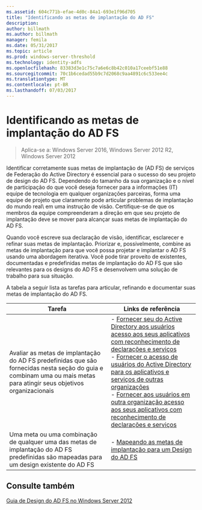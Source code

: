 ```yaml
---
ms.assetid: 604c771b-efae-4d0c-84a1-693e1f96d705
title: "Identificando as metas de implantação do AD FS"
description: 
author: billmath
ms.author: billmath
manager: femila
ms.date: 05/31/2017
ms.topic: article
ms.prod: windows-server-threshold
ms.technology: identity-adfs
ms.openlocfilehash: 83383d3e1c75c7a6e6c8b42c010a17ceebf51e88
ms.sourcegitcommit: 70c1b6cedad55b9c7d2068c9aa4891c6c533ee4c
ms.translationtype: MT
ms.contentlocale: pt-BR
ms.lasthandoff: 07/03/2017
---
```

# <a name="identifying-your-ad-fs-deployment-goals"></a>Identificando as metas de implantação do AD FS

>Aplica-se a: Windows Server 2016, Windows Server 2012 R2, Windows Server 2012

Identificar corretamente suas metas de implantação de \(AD FS\) de serviços de Federação do Active Directory é essencial para o sucesso do seu projeto de design do AD FS. Dependendo do tamanho da sua organização e o nível de participação do que você deseja fornecer para a informações \(IT\) equipe de tecnologia em qualquer organizações parceiras, forma uma equipe de projeto que claramente pode articular problemas de implantação do mundo real\ em uma instrução de visão. Certifique-se de que os membros da equipe compreenderam a direção em que seu projeto de implantação deve se mover para alcançar suas metas de implantação do AD FS.  
  
Quando você escreve sua declaração de visão, identificar, esclarecer e refinar suas metas de implantação. Priorizar e, possivelmente, combine as metas de implantação para que você possa projetar e implantar o AD FS usando uma abordagem iterativa. Você pode tirar proveito de existentes, documentadas e predefinidas metas de implantação do AD FS que são relevantes para os designs do AD FS e desenvolvem uma solução de trabalho para sua situação.  
  
A tabela a seguir lista as tarefas para articular, refinando e documentar suas metas de implantação do AD FS.  
  
|Tarefa|Links de referência|  
|--------|-------------------|  
|Avaliar as metas de implantação do AD FS predefinidas que são fornecidas nesta seção do guia e combinam uma ou mais metas para atingir seus objetivos organizacionais|-   [Fornecer seu do Active Directory aos usuários acesso aos seus aplicativos com reconhecimento de declarações e serviços](Provide-Your-Active-Directory-Users-Access-to-Your-Claims-Aware-Applications-and-Services.md)<br />-   [Fornecer o acesso de usuários do Active Directory para os aplicativos e serviços de outras organizações](Provide-Your-Active-Directory-Users-Access-to-the-Applications-and-Services-of-Other-Organizations.md)<br />-   [Fornecer aos usuários em outra organização acesso aos seus aplicativos com reconhecimento de declarações e serviços](Provide-Users-in-Another-Organization-Access-to-Your-Claims-Aware-Applications-and-Services.md)|  
|Uma meta ou uma combinação de qualquer uma das metas de implantação do AD FS predefinidas são mapeadas para um design existente do AD FS|-   [Mapeando as metas de implantação para um Design do AD FS](Mapping-Your-Deployment-Goals-to-an-AD-FS-Design.md)|  
  
## <a name="see-also"></a>Consulte também
[Guia de Design do AD FS no Windows Server 2012](AD-FS-Design-Guide-in-Windows-Server-2012.md)

